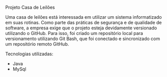 Projeto Casa de Leilões

Uma casa de leilões está interessada em utilizar um sistema informatizado em suas rotinas. 
Como parte das práticas de segurança e de qualidade de software, a empresa exige que o projeto esteja devidamente versionado utilizando o GitHub.
Para isso, foi criado um repositório local para versionamento utilizando Git Bash, que foi conectado e sincronizado com um repositório remoto GitHub.

Tecnologias utilizadas:
- Java
- MySql
